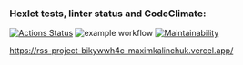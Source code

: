 ### Hexlet tests, linter status and CodeClimate:
[![Actions Status](https://github.com/MaximKalinchuk/frontend-project-lvl3/workflows/hexlet-check/badge.svg)](https://github.com/MaximKalinchuk/frontend-project-lvl3/actions)
![example workflow](https://github.com/MaximKalinchuk/frontend-project-lvl3/actions/workflows/nodejs.yml/badge.svg)
[![Maintainability](https://api.codeclimate.com/v1/badges/7222cca58b561075c7df/maintainability)](https://codeclimate.com/github/MaximKalinchuk/frontend-project-lvl3/maintainability)

https://rss-project-bikywwh4c-maximkalinchuk.vercel.app/

